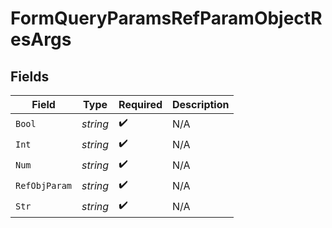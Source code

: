 # FormQueryParamsRefParamObjectResArgs


## Fields

| Field              | Type               | Required           | Description        |
| ------------------ | ------------------ | ------------------ | ------------------ |
| `Bool`             | *string*           | :heavy_check_mark: | N/A                |
| `Int`              | *string*           | :heavy_check_mark: | N/A                |
| `Num`              | *string*           | :heavy_check_mark: | N/A                |
| `RefObjParam`      | *string*           | :heavy_check_mark: | N/A                |
| `Str`              | *string*           | :heavy_check_mark: | N/A                |